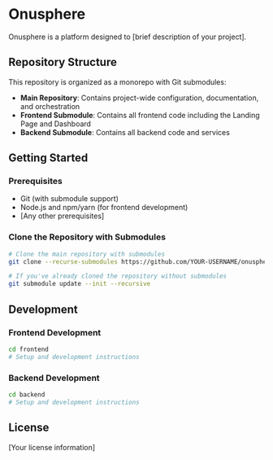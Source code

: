 # Onusphere

Onusphere is a platform designed to [brief description of your project].

## Repository Structure

This repository is organized as a monorepo with Git submodules:

- **Main Repository**: Contains project-wide configuration, documentation, and orchestration
- **Frontend Submodule**: Contains all frontend code including the Landing Page and Dashboard
- **Backend Submodule**: Contains all backend code and services

## Getting Started

### Prerequisites

- Git (with submodule support)
- Node.js and npm/yarn (for frontend development)
- [Any other prerequisites]

### Clone the Repository with Submodules

```bash
# Clone the main repository with submodules
git clone --recurse-submodules https://github.com/YOUR-USERNAME/onusphere.git

# If you've already cloned the repository without submodules
git submodule update --init --recursive
```

## Development

### Frontend Development

```bash
cd frontend
# Setup and development instructions
```

### Backend Development

```bash
cd backend
# Setup and development instructions
```

## License

[Your license information]
